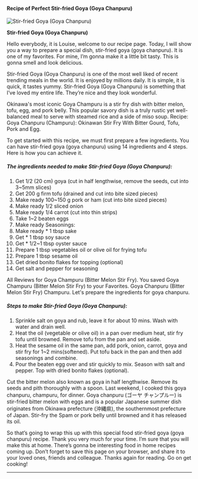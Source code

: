             

#### Recipe of Perfect Stir-fried Goya (Goya Chanpuru)

![Stir-fried Goya (Goya Chanpuru)](https://img-global.cpcdn.com/recipes/2455553_f9cd58201bb3d198/751x532cq70/stir-fried-goya-goya-chanpuru-recipe-main-photo.jpg)

**Stir-fried Goya (Goya Chanpuru)**

Hello everybody, it is Louise, welcome to our recipe page. Today, I will show you a way to prepare a special dish, stir-fried goya (goya chanpuru). It is one of my favorites. For mine, I’m gonna make it a little bit tasty. This is gonna smell and look delicious.

Stir-fried Goya (Goya Chanpuru) is one of the most well liked of recent trending meals in the world. It is enjoyed by millions daily. It is simple, it is quick, it tastes yummy. Stir-fried Goya (Goya Chanpuru) is something that I’ve loved my entire life. They’re nice and they look wonderful.

Okinawa's most iconic Goya Champuru is a stir fry dish with bitter melon, tofu, egg, and pork belly. This popular savory dish is a truly rustic yet well-balanced meal to serve with steamed rice and a side of miso soup. Recipe: Goya Chanpuru (Champuru): Okinawan Stir Fry With Bitter Gourd, Tofu, Pork and Egg.

To get started with this recipe, we must first prepare a few ingredients. You can have stir-fried goya (goya chanpuru) using 14 ingredients and 4 steps. Here is how you can achieve it.

##### The ingredients needed to make Stir-fried Goya (Goya Chanpuru):

1.  Get 1/2 (20 cm) goya (cut in half lengthwise, remove the seeds, cut into 3~5mm slices)
2.  Get 200 g firm tofu (drained and cut into bite sized pieces)
3.  Make ready 100~150 g pork or ham (cut into bite sized pieces)
4.  Make ready 1/2 sliced onion
5.  Make ready 1/4 carrot (cut into thin strips)
6.  Take 1~2 beaten eggs
7.  Make ready Seasonings:
8.  Make ready \* 1 tbsp sake
9.  Get \* 1 tbsp soy sauce
10.  Get \* 1/2~1 tbsp oyster sauce
11.  Prepare 1 tbsp vegetables oil or olive oil for frying tofu
12.  Prepare 1 tbsp sesame oil
13.  Get dried bonito flakes for topping (optional)
14.  Get salt and pepper for seasoning

All Reviews for Goya Champuru (Bitter Melon Stir Fry). You saved Goya Champuru (Bitter Melon Stir Fry) to your Favorites. Goya Chanpuru (Bitter Melon Stir Fry) Champuru. Let's prepare the ingredients for goya chanpuru.

##### Steps to make Stir-fried Goya (Goya Chanpuru):

1.  Sprinkle salt on goya and rub, leave it for about 10 mins. Wash with water and drain well.
2.  Heat the oil (vegetable or olive oil) in a pan over medium heat, stir fry tofu until browned. Remove tofu from the pan and set aside.
3.  Heat the sesame oil in the same pan, add pork, onion, carrot, goya and stir fry for 1~2 mins(softened). Put tofu back in the pan and then add seasonings and combine.
4.  Pour the beaten egg over and stir quickly to mix. Season with salt and pepper. Top with dried bonito flakes (optional).

Cut the bitter melon also known as goya in half lengthwise. Remove its seeds and pith thoroughly with a spoon. Last weekend, I cooked this goya chanpuru, champuru, for dinner. Goya chanpuru (ゴーヤ チャンプルー) is stir-fried bitter melon with eggs and is a popular Japanese summer dish originates from Okinawa prefecture (沖縄県), the southernmost prefecture of Japan. Stir-fry the Spam or pork belly until browned and it has released its oil.

So that’s going to wrap this up with this special food stir-fried goya (goya chanpuru) recipe. Thank you very much for your time. I’m sure that you will make this at home. There’s gonna be interesting food in home recipes coming up. Don’t forget to save this page on your browser, and share it to your loved ones, friends and colleague. Thanks again for reading. Go on get cooking!

* * *